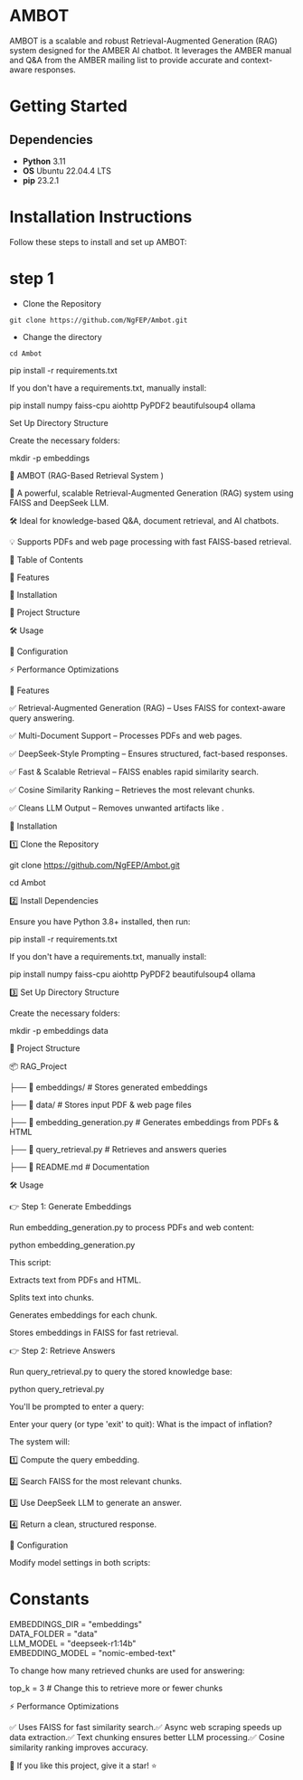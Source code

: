 # AMBOT

AMBOT is a scalable and robust Retrieval-Augmented Generation (RAG) system designed for the AMBER AI chatbot. 
It leverages the AMBER manual and Q&A from the AMBER mailing list to provide accurate and context-aware responses.

# Getting Started
## Dependencies
- **Python** 3.11
- **OS** Ubuntu 22.04.4 LTS
- **pip** 23.2.1

# Installation Instructions
Follow these steps to install and set up AMBOT:
# step 1
- Clone the Repository 
```
git clone https://github.com/NgFEP/Ambot.git
```
- Change the directory
```
cd Ambot
```

pip install -r requirements.txt

If you don't have a requirements.txt, manually install:

pip install numpy faiss-cpu aiohttp PyPDF2 beautifulsoup4 ollama

Set Up Directory Structure

Create the necessary folders:

mkdir -p embeddings
































🧠 AMBOT (RAG-Based Retrieval System )

📢 A powerful, scalable Retrieval-Augmented Generation (RAG) system using FAISS and DeepSeek LLM.

🛠 Ideal for knowledge-based Q&A, document retrieval, and AI chatbots.

💡 Supports PDFs and web page processing with fast FAISS-based retrieval.

📌 Table of Contents

📌 Features

🚀 Installation

👤 Project Structure

🛠️ Usage

🔧 Configuration

⚡ Performance Optimizations

📌 Features

✅ Retrieval-Augmented Generation (RAG) – Uses FAISS for context-aware query answering.

✅ Multi-Document Support – Processes PDFs and web pages.

✅ DeepSeek-Style Prompting – Ensures structured, fact-based responses.

✅ Fast & Scalable Retrieval – FAISS enables rapid similarity search.

✅ Cosine Similarity Ranking – Retrieves the most relevant chunks.

✅ Cleans LLM Output – Removes unwanted artifacts like <think>.

🚀 Installation

1️⃣ Clone the Repository

git clone https://github.com/NgFEP/Ambot.git

cd Ambot

2️⃣ Install Dependencies

Ensure you have Python 3.8+ installed, then run:

pip install -r requirements.txt

If you don't have a requirements.txt, manually install:

pip install numpy faiss-cpu aiohttp PyPDF2 beautifulsoup4 ollama

3️⃣ Set Up Directory Structure

Create the necessary folders:

mkdir -p embeddings data

👤 Project Structure

📦 RAG_Project

├── 📂 embeddings/               # Stores generated embeddings

├── 📂 data/                     # Stores input PDF & web page files

├── 📜 embedding_generation.py   # Generates embeddings from PDFs & HTML

├── 📜 query_retrieval.py        # Retrieves and answers queries

├── 📜 README.md                 # Documentation

🛠️ Usage

👉 Step 1: Generate Embeddings

Run embedding_generation.py to process PDFs and web content:

python embedding_generation.py

This script:

Extracts text from PDFs and HTML.

Splits text into chunks.

Generates embeddings for each chunk.

Stores embeddings in FAISS for fast retrieval.

👉 Step 2: Retrieve Answers

Run query_retrieval.py to query the stored knowledge base:

python query_retrieval.py

You'll be prompted to enter a query:

Enter your query (or type 'exit' to quit): What is the impact of inflation?

The system will:

1️⃣ Compute the query embedding.

2️⃣ Search FAISS for the most relevant chunks.

3️⃣ Use DeepSeek LLM to generate an answer.

4️⃣ Return a clean, structured response.

🔧 Configuration

Modify model settings in both scripts:

# Constants
EMBEDDINGS_DIR = "embeddings"  
DATA_FOLDER = "data"  
LLM_MODEL = "deepseek-r1:14b"  
EMBEDDING_MODEL = "nomic-embed-text"  

To change how many retrieved chunks are used for answering:

top_k = 3  # Change this to retrieve more or fewer chunks

⚡ Performance Optimizations

✅ Uses FAISS for fast similarity search.✅ Async web scraping speeds up data extraction.✅ Text chunking ensures better LLM processing.✅ Cosine similarity ranking improves accuracy.


💖 If you like this project, give it a star! ⭐

